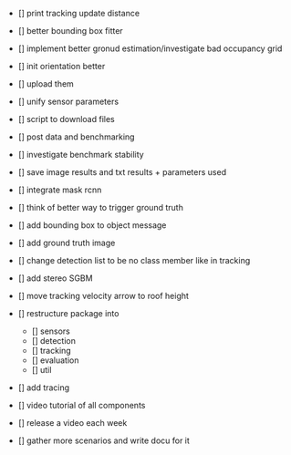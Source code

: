- [] print tracking update distance
- [] better bounding box fitter
- [] implement better gronud estimation/investigate bad occupancy grid
- [] init orientation better
- [] upload them
- [] unify sensor parameters
- [] script to download files
- [] post data and benchmarking
- [] investigate benchmark stability
- [] save image results and txt results + parameters used
- [] integrate mask rcnn
- [] think of better way to trigger ground truth
- [] add bounding box to object message
- [] add ground truth image
- [] change detection list to be no class member like in tracking
- [] add stereo SGBM

- [] move tracking velocity arrow to roof height
- [] restructure package into
	- [] sensors
	- [] detection
	- [] tracking
	- [] evaluation
	- [] util
- [] add tracing

- [] video tutorial of all components
- [] release a video each week
- [] gather more scenarios and write docu for it